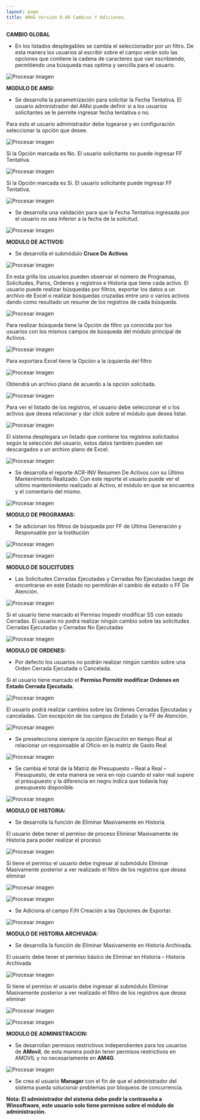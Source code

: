 ```yaml
---
layout: page
title: AM4G Versión 0.86 Cambios Y Adiciones.
---
```

**CAMBIO GLOBAL**

- En los listados desplegables se cambia el seleccionador por un filtro. De esta manera los usuarios al escribir sobre el campo verán solo las opciones que contiene la cadena de caracteres que van escribiendo, permitiendo una búsqueda mas optima y sencilla para el usuario. 

![Procesar imagen](../assets/images/Version86/Imagen1.png)

**MODULO DE AMSI:**

- Se desarrolla la parametrización para solicitar la Fecha Tentativa. El usuario administrador del AMsi puede definir si a los usuarios solicitantes se le permite ingresar fecha tentativa o no.

Para esto el usuario administrador debe logearse y en configuración seleccionar la opción que desee.

![Procesar imagen](../assets/images/Version86/Imagen2.png)

Si la Opción marcada es No. El usuario solicitante no puede ingresar FF Tentativa.

![Procesar imagen](../assets/images/Version86/Imagen3.png)

Si la Opción marcada es Si. El usuario solicitante puede ingresar FF Tentativa.

![Procesar imagen](../assets/images/Version86/Imagen4.png)

- Se desarrolla una validación para que la Fecha Tentativa ingresada por el usuario no sea Inferior a la fecha de la solicitud. 

![Procesar imagen](../assets/images/Version86/Imagen5.png)

**MODULO DE ACTIVOS:**

- Se desarrolla el submódulo **Cruce De Activos**

![Procesar imagen](../assets/images/Version86/Imagen6.png)

En esta grilla los usuarios pueden observar el número de Programas, Solicitudes, Paros, Ordenes y registros e Historia que tiene cada activo. El usuario puede realizar búsquedas por filtros, exportar los datos a un archivo de Excel o realizar búsquedas cruzadas entre uno o varios activos dando como resultado un resume de los registros de cada búsqueda.

![Procesar imagen](../assets/images/Version86/Imagen7.png)

Para realizar búsqueda tiene la Opción de filtro ya conocida por los usuarios con los mismos campos de búsqueda del módulo principal de Activos.

![Procesar imagen](../assets/images/Version86/Imagen8.png)

Para exportara Excel tiene la Opción a la izquierda del filtro

![Procesar imagen](../assets/images/Version86/Imagen9.png)

Obtendrá un archivo plano de acuerdo a la opción solicitada.

![Procesar imagen](../assets/images/Version86/Imagen10.png)

Para ver el listado de los registros, el usuario debe seleccionar el o los activos que desea relacionar y dar click sobre el módulo que desea listar.

![Procesar imagen](../assets/images/Version86/Imagen11.png)

El sistema desplegara un listado que contiene los registros solicitados según la selección del usuario, estos datos también pueden ser descargados a un archivo plano de Excel.

![Procesar imagen](../assets/images/Version86/Imagen12.png)


- Se desarrolla el reporte ACR-INV Resumen De Activos con su Último Mantenimiento Realizado. Con este reporte el usuario puede ver el ultimo mantenimiento realizado al Activo, el módulo en que se encuentra y el comentario del mismo. 

![Procesar imagen](../assets/images/Version86/Imagen13.png)

**MODULO DE PROGRAMAS:**

- Se adicionan los filtros de búsqueda por FF de Ultima Generación y Responsable por la Institución 

![Procesar imagen](../assets/images/Version86/Imagen14.png)

![Procesar imagen](../assets/images/Version86/Imagen15.png)


**MODULO DE SOLICITUDES**

- Las Solicitudes Cerradas Ejecutadas y Cerradas No Ejecutadas luego de encontrarse en este Estado no permitirán el cambio de estado o FF De Atención. 

![Procesar imagen](../assets/images/Version86/Imagen16.png)

Si el usuario tiene marcado el Permiso Impedir modificar SS con estado Cerradas. El usuario no podrá realizar ningún cambio sobre las solicitudes Cerradas Ejecutadas y Cerradas No Ejecutadas

![Procesar imagen](../assets/images/Version86/Imagen17.png)

**MODULO DE ORDENES:**

- Por defecto los usuarios no podrán realizar ningún cambio sobre una Orden Cerrada Ejecutada o Cancelada. 

Si el usuario tiene marcado el **Permiso Permitir modificar Ordenes en Estado Cerrada Ejecutada.**

![Procesar imagen](../assets/images/Version86/Imagen18.png)

El usuario podrá realizar cambios sobre las Ordenes Cerradas Ejecutadas y canceladas. Con excepción de los campos de Estado y la FF de Atención.

![Procesar imagen](../assets/images/Version86/Imagen19.png)


- Se preselecciona siempre la opción Ejecución en tiempo Real al relacionar un responsable al Oficio en la matriz de Gasto Real

![Procesar imagen](../assets/images/Version86/Imagen20.png)

- Se cambia el total de la Matriz de Presupuesto – Real a Real – Presupuesto, de esta manera se vera en rojo cuando el valor real supere el presupuesto y la diferencia en negro indica que todavía hay presupuesto disponible. 

![Procesar imagen](../assets/images/Version86/Imagen21.png)


**MODULO DE HISTORIA:**

- Se desarrolla la función de Eliminar Masivamente en Historia.  

El usuario debe tener el permiso de proceso Eliminar Masivamente de Historia para poder realizar el proceso

![Procesar imagen](../assets/images/Version86/Imagen22.png)

Si tiene el permiso el usuario debe ingresar al submódulo Eliminar Masivamente posterior a ver realizado el filtro de los registros que desea eliminar

![Procesar imagen](../assets/images/Version86/Imagen23.png)

![Procesar imagen](../assets/images/Version86/Imagen24.png)


- Se Adiciona el campo F/H Creación a las Opciones de Exportar. 


![Procesar imagen](../assets/images/Version86/Imagen25.png)


**MODULO DE HISTORIA ARCHIVADA:**

- Se desarrolla la función de Eliminar Masivamente en Historia Archivada. 

El usuario debe tener el permiso básico de Eliminar en Historia – Historia Archivada

![Procesar imagen](../assets/images/Version86/Imagen26.png)

Si tiene el permiso el usuario debe ingresar al submódulo Eliminar Masivamente posterior a ver realizado el filtro de los registros que desea eliminar

![Procesar imagen](../assets/images/Version86/Imagen27.png)

![Procesar imagen](../assets/images/Version86/Imagen28.png)


**MODULO DE ADMINISTRACION:**

- Se desarrollan permisos restrictivos independientes para los usuarios de **AMovil**, de esta manera podrán tener permisos restrictivos en AMOVIL y no necesariamente en **AM4G**.

![Procesar imagen](../assets/images/Version86/Imagen29.png)

- Se crea el usuario **Manager** con el fin de que el administrador del sistema pueda solucionar problemas por bloqueos de concurrencia.

**Nota: El administrador del sistema debe pedir la contraseña a Winsoftware, este usuario solo tiene permisos sobre el módulo de administración.**





